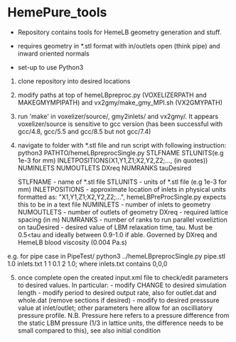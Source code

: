 # HemePure_tools
- Repository contains tools for HemeLB geometry generation and stuff.

- requires geometry in *.stl format with in/outlets open (think pipe) and inward oriented normals
- set-up to use Python3

1) clone repository into desired locations
2) modify paths at top of hemeLBpreproc.py (VOXELIZERPATH and MAKEGMYMPIPATH) and vx2gmy/make_gmy_MPI.sh (VX2GMYPATH)
3) run 'make' in voxelizer/source/, gmy2inlets/ and vx2gmy/. It appears voxelizer/source is sensitive to gcc version (has been successful with gcc/4.8, gcc/5.5 and gcc/8.5 but not gcc/7.4)
4) navigate to folder with *.stl file and run script with following instruction:
	python3 PATHTO/hemeLBpreprocSingle.py STLFNAME STLUNITS(e.g 1e-3 for mm) INLETPOSITIONS(X1,Y1,Z1;X2,Y2,Z2;..., (in quotes)) NUMINLETS NUMOUTLETS DXreq NUMRANKS tauDesired

	STLFNAME - name of *.stl file
	STLUNITS - units of *.stl file (e.g 1e-3 for mm)
	INLETPOSITIONS - approximate location of inlets in physical units formatted as: "X1,Y1,Z1;X2,Y2,Z2;...", hemeLBPreProcSingle.py expects this to be in a text file
	NUMINLETS - number of inlets to geometry
	NUMOUTLETS - number of outlets of geometry
	DXreq - required lattice spacing (in m)
	NUMRANKS - number of ranks to run parallel voxeliztion on
        tauDesired - desired value of LBM relaxation time, tau. Must be 0.5<tau and ideally between 0.9-1.0 if able. Governed by DXreq and HemeLB blood viscosity (0.004 Pa.s)

e.g. for pipe case in PipeTest/
	python3 ../hemeLBpreprocSingle.py pipe.stl 1.0 inlets.txt 1 1 0.1 2 1.0; where inlets.txt contains 0,0,0

5) once complete open the created input.xml file to check/edit parameters to desired values. In particular:
	<steps units="lattice" value="CHANGE"/> - modify CHANGE to desired simulation length
	<propertyoutput file="inlet.dat" period="100"> - modify period to desired output rate, also for outlet.dat and whole.dat (remove sections if desired)
	<mean units="mmHg" value="0.0"/> - modify to desired presssure value at inlet/outlet; other parameters here allow for an oscilliatory pressure profile. N.B. Pressure here refers to a pressure difference from the static LBM pressure (1/3 in lattice units, the difference needs to be small compared to this), see also initial condition

